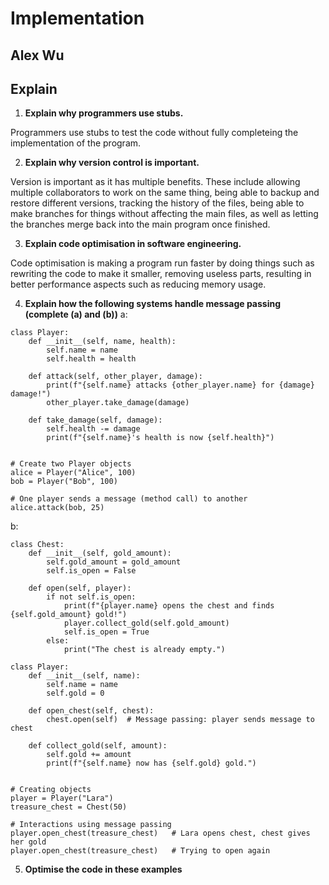 # Implementation
## Alex Wu

## Explain
1. **Explain why programmers use stubs.**

Programmers use stubs to test the code without fully completeing the implementation of the program.

2. **Explain why version control is important.**

Version is important as it has multiple benefits. These include allowing multiple collaborators to work on the same thing, being able to backup and restore different versions, tracking the history of the files, being able to make branches for things without affecting the main files, as well as letting the branches merge back into the main program once finished.

3. **Explain code optimisation in software engineering.**

Code optimisation is making a program run faster by doing things such as rewriting the code to make it smaller, removing useless parts, resulting in better performance aspects such as reducing memory usage.

4. **Explain how the following systems handle message passing (complete (a) and (b))**
a:
```
class Player:
    def __init__(self, name, health):
        self.name = name
        self.health = health

    def attack(self, other_player, damage):
        print(f"{self.name} attacks {other_player.name} for {damage} damage!")
        other_player.take_damage(damage)

    def take_damage(self, damage):
        self.health -= damage
        print(f"{self.name}'s health is now {self.health}")


# Create two Player objects
alice = Player("Alice", 100)
bob = Player("Bob", 100)

# One player sends a message (method call) to another
alice.attack(bob, 25)
```

b:
```
class Chest:
    def __init__(self, gold_amount):
        self.gold_amount = gold_amount
        self.is_open = False

    def open(self, player):
        if not self.is_open:
            print(f"{player.name} opens the chest and finds {self.gold_amount} gold!")
            player.collect_gold(self.gold_amount)
            self.is_open = True
        else:
            print("The chest is already empty.")

class Player:
    def __init__(self, name):
        self.name = name
        self.gold = 0

    def open_chest(self, chest):
        chest.open(self)  # Message passing: player sends message to chest

    def collect_gold(self, amount):
        self.gold += amount
        print(f"{self.name} now has {self.gold} gold.")


# Creating objects
player = Player("Lara")
treasure_chest = Chest(50)

# Interactions using message passing
player.open_chest(treasure_chest)   # Lara opens chest, chest gives her gold
player.open_chest(treasure_chest)   # Trying to open again
```

5. **Optimise the code in these examples**